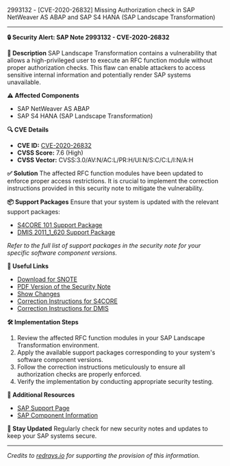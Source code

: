 2993132 - [CVE-2020-26832] Missing Authorization check in SAP NetWeaver AS ABAP and SAP S4 HANA (SAP Landscape Transformation)

---

**🔒 Security Alert: SAP Note 2993132 - CVE-2020-26832**

**📝 Description**
SAP Landscape Transformation contains a vulnerability that allows a high-privileged user to execute an RFC function module without proper authorization checks. This flaw can enable attackers to access sensitive internal information and potentially render SAP systems unavailable.

**⚠️ Affected Components**
- SAP NetWeaver AS ABAP
- SAP S4 HANA (SAP Landscape Transformation)

**🔍 CVE Details**
- **CVE ID:** [CVE-2020-26832](https://cve.mitre.org/cgi-bin/cvename.cgi?name=CVE-2020-26832)
- **CVSS Score:** 7.6 (High)
- **CVSS Vector:** CVSS:3.0/AV:N/AC:L/PR:H/UI:N/S:C/C:L/I:N/A:H

**✅ Solution**
The affected RFC function modules have been updated to enforce proper access restrictions. It is crucial to implement the correction instructions provided in this security note to mitigate the vulnerability.

**📦 Support Packages**
Ensure that your system is updated with the relevant support packages:
- [S4CORE 101 Support Package](https://me.sap.com/supportpackage/SAPK-10110INS4CORE)
- [DMIS 2011_1_620 Support Package](https://me.sap.com/supportpackage/SAPK-11120INDMIS)
  
*Refer to the full list of support packages in the security note for your specific software component versions.*

**🔗 Useful Links**
- [Download for SNOTE](https://notesdownloads.sap.com/note/0040000002070322020)
- [PDF Version of the Security Note](https://userapps.support.sap.com/sap/support/sfm/notes/print/0002993132?language=en-US&token=E21745B6E295B77B9F56BE202380E9E6)
- [Show Changes](https://me.sap.com/notesLatestChanges/0002993132/E/diff)
- [Correction Instructions for S4CORE](https://me.sap.com/corrins/0002993132/19773)
- [Correction Instructions for DMIS](https://me.sap.com/corrins/0002993132/1365)

**🛠️ Implementation Steps**
1. Review the affected RFC function modules in your SAP Landscape Transformation environment.
2. Apply the available support packages corresponding to your system's software component versions.
3. Follow the correction instructions meticulously to ensure all authorization checks are properly enforced.
4. Verify the implementation by conducting appropriate security testing.

**🔗 Additional Resources**
- [SAP Support Page](https://me.sap.com/notes/0002993132/E)
- [SAP Component Information](https://me.sap.com/servicessupport/knowledge)

**📢 Stay Updated**
Regularly check for new security notes and updates to keep your SAP systems secure.

---

*Credits to [redrays.io](https://redrays.io) for supporting the provision of this information.*